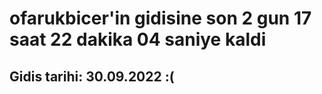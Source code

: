 # ofarukbicer'in gidisine son 2 gun 17 saat 22 dakika 04 saniye kaldi

## Gidis tarihi: 30.09.2022 :(